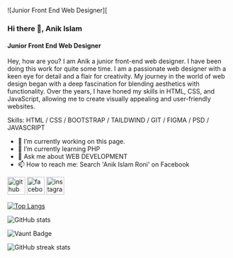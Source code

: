 ![Junior Front End Web Designer][

### Hi there 👋, Anik Islam
#### Junior Front End Web Designer


Hey, how are you? I am Anik a junior front-end web designer. I have been doing this work for quite some time. I am a passionate web designer with a keen eye for detail and a flair for creativity. My journey in the world of web design began with a deep fascination for blending aesthetics with functionality. Over the years, I have honed my skills in HTML, CSS, and JavaScript, allowing me to create visually appealing and user-friendly websites.

Skills:  HTML / CSS / BOOTSTRAP /  TAILDWIND /  GIT / FIGMA / PSD / JAVASCRIPT 

- 🔭 I’m currently working on this page. 
- 🌱 I’m currently learning PHP 
- 💬 Ask me about WEB DEVELOPMENT 
- 📫 How to reach me: Search 'Anik Islam Roni' on Facebook 


[<img src='https://cdn.jsdelivr.net/npm/simple-icons@3.0.1/icons/github.svg' alt='github' height='40'>](https://github.com/Roni006)  [<img src='https://cdn.jsdelivr.net/npm/simple-icons@3.0.1/icons/facebook.svg' alt='facebook' height='40'>](https://www.facebook.com/#)  [<img src='https://cdn.jsdelivr.net/npm/simple-icons@3.0.1/icons/instagram.svg' alt='instagram' height='40'>](https://www.instagram.com/#/)  

[![Top Langs](https://github-readme-stats.vercel.app/api/top-langs/?username=Roni006)](https://github.com/anuraghazra/github-readme-stats)

![GitHub stats](https://github-readme-stats.vercel.app/api?username=Roni006&show_icons=true&count_private=true)  

![Vaunt Badge](https://api.vaunt.dev/v1/github/entities/Roni006/contributions?format=svg&private=true)  

![GitHub streak stats](https://streak-stats.demolab.com/?user=Roni006)  

